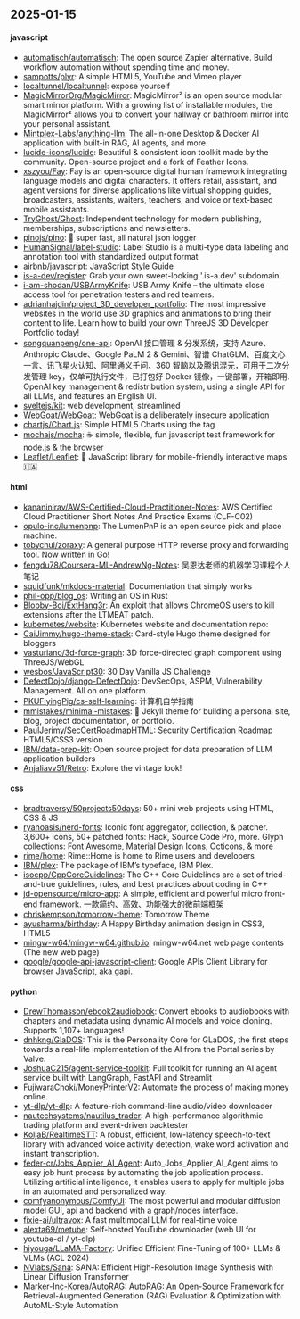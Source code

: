 ## 2025-01-15

#### javascript
* [automatisch/automatisch](https://github.com/automatisch/automatisch): The open source Zapier alternative. Build workflow automation without spending time and money.
* [sampotts/plyr](https://github.com/sampotts/plyr): A simple HTML5, YouTube and Vimeo player
* [localtunnel/localtunnel](https://github.com/localtunnel/localtunnel): expose yourself
* [MagicMirrorOrg/MagicMirror](https://github.com/MagicMirrorOrg/MagicMirror): MagicMirror² is an open source modular smart mirror platform. With a growing list of installable modules, the MagicMirror² allows you to convert your hallway or bathroom mirror into your personal assistant.
* [Mintplex-Labs/anything-llm](https://github.com/Mintplex-Labs/anything-llm): The all-in-one Desktop & Docker AI application with built-in RAG, AI agents, and more.
* [lucide-icons/lucide](https://github.com/lucide-icons/lucide): Beautiful & consistent icon toolkit made by the community. Open-source project and a fork of Feather Icons.
* [xszyou/Fay](https://github.com/xszyou/Fay): Fay is an open-source digital human framework integrating language models and digital characters. It offers retail, assistant, and agent versions for diverse applications like virtual shopping guides, broadcasters, assistants, waiters, teachers, and voice or text-based mobile assistants.
* [TryGhost/Ghost](https://github.com/TryGhost/Ghost): Independent technology for modern publishing, memberships, subscriptions and newsletters.
* [pinojs/pino](https://github.com/pinojs/pino): 🌲 super fast, all natural json logger
* [HumanSignal/label-studio](https://github.com/HumanSignal/label-studio): Label Studio is a multi-type data labeling and annotation tool with standardized output format
* [airbnb/javascript](https://github.com/airbnb/javascript): JavaScript Style Guide
* [is-a-dev/register](https://github.com/is-a-dev/register): Grab your own sweet-looking '.is-a.dev' subdomain.
* [i-am-shodan/USBArmyKnife](https://github.com/i-am-shodan/USBArmyKnife): USB Army Knife – the ultimate close access tool for penetration testers and red teamers.
* [adrianhajdin/project_3D_developer_portfolio](https://github.com/adrianhajdin/project_3D_developer_portfolio): The most impressive websites in the world use 3D graphics and animations to bring their content to life. Learn how to build your own ThreeJS 3D Developer Portfolio today!
* [songquanpeng/one-api](https://github.com/songquanpeng/one-api): OpenAI 接口管理 & 分发系统，支持 Azure、Anthropic Claude、Google PaLM 2 & Gemini、智谱 ChatGLM、百度文心一言、讯飞星火认知、阿里通义千问、360 智脑以及腾讯混元，可用于二次分发管理 key，仅单可执行文件，已打包好 Docker 镜像，一键部署，开箱即用. OpenAI key management & redistribution system, using a single API for all LLMs, and features an English UI.
* [sveltejs/kit](https://github.com/sveltejs/kit): web development, streamlined
* [WebGoat/WebGoat](https://github.com/WebGoat/WebGoat): WebGoat is a deliberately insecure application
* [chartjs/Chart.js](https://github.com/chartjs/Chart.js): Simple HTML5 Charts using the <canvas> tag
* [mochajs/mocha](https://github.com/mochajs/mocha): ☕️ simple, flexible, fun javascript test framework for node.js & the browser
* [Leaflet/Leaflet](https://github.com/Leaflet/Leaflet): 🍃 JavaScript library for mobile-friendly interactive maps 🇺🇦

#### html
* [kananinirav/AWS-Certified-Cloud-Practitioner-Notes](https://github.com/kananinirav/AWS-Certified-Cloud-Practitioner-Notes): AWS Certified Cloud Practitioner Short Notes And Practice Exams (CLF-C02)
* [opulo-inc/lumenpnp](https://github.com/opulo-inc/lumenpnp): The LumenPnP is an open source pick and place machine.
* [tobychui/zoraxy](https://github.com/tobychui/zoraxy): A general purpose HTTP reverse proxy and forwarding tool. Now written in Go!
* [fengdu78/Coursera-ML-AndrewNg-Notes](https://github.com/fengdu78/Coursera-ML-AndrewNg-Notes): 吴恩达老师的机器学习课程个人笔记
* [squidfunk/mkdocs-material](https://github.com/squidfunk/mkdocs-material): Documentation that simply works
* [phil-opp/blog_os](https://github.com/phil-opp/blog_os): Writing an OS in Rust
* [Blobby-Boi/ExtHang3r](https://github.com/Blobby-Boi/ExtHang3r): An exploit that allows ChromeOS users to kill extensions after the LTMEAT patch.
* [kubernetes/website](https://github.com/kubernetes/website): Kubernetes website and documentation repo:
* [CaiJimmy/hugo-theme-stack](https://github.com/CaiJimmy/hugo-theme-stack): Card-style Hugo theme designed for bloggers
* [vasturiano/3d-force-graph](https://github.com/vasturiano/3d-force-graph): 3D force-directed graph component using ThreeJS/WebGL
* [wesbos/JavaScript30](https://github.com/wesbos/JavaScript30): 30 Day Vanilla JS Challenge
* [DefectDojo/django-DefectDojo](https://github.com/DefectDojo/django-DefectDojo): DevSecOps, ASPM, Vulnerability Management. All on one platform.
* [PKUFlyingPig/cs-self-learning](https://github.com/PKUFlyingPig/cs-self-learning): 计算机自学指南
* [mmistakes/minimal-mistakes](https://github.com/mmistakes/minimal-mistakes): 📐 Jekyll theme for building a personal site, blog, project documentation, or portfolio.
* [PaulJerimy/SecCertRoadmapHTML](https://github.com/PaulJerimy/SecCertRoadmapHTML): Security Certification Roadmap HTML5/CSS3 version
* [IBM/data-prep-kit](https://github.com/IBM/data-prep-kit): Open source project for data preparation of LLM application builders
* [Anjaliavv51/Retro](https://github.com/Anjaliavv51/Retro): Explore the vintage look!

#### css
* [bradtraversy/50projects50days](https://github.com/bradtraversy/50projects50days): 50+ mini web projects using HTML, CSS & JS
* [ryanoasis/nerd-fonts](https://github.com/ryanoasis/nerd-fonts): Iconic font aggregator, collection, & patcher. 3,600+ icons, 50+ patched fonts: Hack, Source Code Pro, more. Glyph collections: Font Awesome, Material Design Icons, Octicons, & more
* [rime/home](https://github.com/rime/home): Rime::Home is home to Rime users and developers
* [IBM/plex](https://github.com/IBM/plex): The package of IBM’s typeface, IBM Plex.
* [isocpp/CppCoreGuidelines](https://github.com/isocpp/CppCoreGuidelines): The C++ Core Guidelines are a set of tried-and-true guidelines, rules, and best practices about coding in C++
* [jd-opensource/micro-app](https://github.com/jd-opensource/micro-app): A simple, efficient and powerful micro front-end framework. 一款简约、高效、功能强大的微前端框架
* [chriskempson/tomorrow-theme](https://github.com/chriskempson/tomorrow-theme): Tomorrow Theme
* [ayusharma/birthday](https://github.com/ayusharma/birthday): A Happy Birthday animation design in CSS3, HTML5
* [mingw-w64/mingw-w64.github.io](https://github.com/mingw-w64/mingw-w64.github.io): mingw-w64.net web page contents (The new web page)
* [google/google-api-javascript-client](https://github.com/google/google-api-javascript-client): Google APIs Client Library for browser JavaScript, aka gapi.

#### python
* [DrewThomasson/ebook2audiobook](https://github.com/DrewThomasson/ebook2audiobook): Convert ebooks to audiobooks with chapters and metadata using dynamic AI models and voice cloning. Supports 1,107+ languages!
* [dnhkng/GlaDOS](https://github.com/dnhkng/GlaDOS): This is the Personality Core for GLaDOS, the first steps towards a real-life implementation of the AI from the Portal series by Valve.
* [JoshuaC215/agent-service-toolkit](https://github.com/JoshuaC215/agent-service-toolkit): Full toolkit for running an AI agent service built with LangGraph, FastAPI and Streamlit
* [FujiwaraChoki/MoneyPrinterV2](https://github.com/FujiwaraChoki/MoneyPrinterV2): Automate the process of making money online.
* [yt-dlp/yt-dlp](https://github.com/yt-dlp/yt-dlp): A feature-rich command-line audio/video downloader
* [nautechsystems/nautilus_trader](https://github.com/nautechsystems/nautilus_trader): A high-performance algorithmic trading platform and event-driven backtester
* [KoljaB/RealtimeSTT](https://github.com/KoljaB/RealtimeSTT): A robust, efficient, low-latency speech-to-text library with advanced voice activity detection, wake word activation and instant transcription.
* [feder-cr/Jobs_Applier_AI_Agent](https://github.com/feder-cr/Jobs_Applier_AI_Agent): Auto_Jobs_Applier_AI_Agent aims to easy job hunt process by automating the job application process. Utilizing artificial intelligence, it enables users to apply for multiple jobs in an automated and personalized way.
* [comfyanonymous/ComfyUI](https://github.com/comfyanonymous/ComfyUI): The most powerful and modular diffusion model GUI, api and backend with a graph/nodes interface.
* [fixie-ai/ultravox](https://github.com/fixie-ai/ultravox): A fast multimodal LLM for real-time voice
* [alexta69/metube](https://github.com/alexta69/metube): Self-hosted YouTube downloader (web UI for youtube-dl / yt-dlp)
* [hiyouga/LLaMA-Factory](https://github.com/hiyouga/LLaMA-Factory): Unified Efficient Fine-Tuning of 100+ LLMs & VLMs (ACL 2024)
* [NVlabs/Sana](https://github.com/NVlabs/Sana): SANA: Efficient High-Resolution Image Synthesis with Linear Diffusion Transformer
* [Marker-Inc-Korea/AutoRAG](https://github.com/Marker-Inc-Korea/AutoRAG): AutoRAG: An Open-Source Framework for Retrieval-Augmented Generation (RAG) Evaluation & Optimization with AutoML-Style Automation
